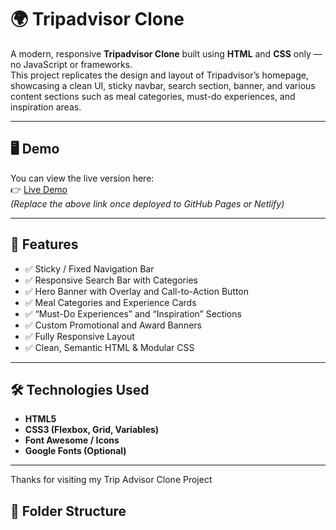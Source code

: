 # 🌍 Tripadvisor Clone

A modern, responsive **Tripadvisor Clone** built using **HTML** and **CSS** only — no JavaScript or frameworks.  
This project replicates the design and layout of Tripadvisor’s homepage, showcasing a clean UI, sticky navbar, search section, banner, and various content sections such as meal categories, must-do experiences, and inspiration areas.

---

## 🖥️ Demo

You can view the live version here:  
👉 [Live Demo]( https://snehameganathan.github.io/Trip_advisor_Clone_Project/)  
*(Replace the above link once deployed to GitHub Pages or Netlify)*

---

## 🧩 Features

- ✅ Sticky / Fixed Navigation Bar  
- ✅ Responsive Search Bar with Categories  
- ✅ Hero Banner with Overlay and Call-to-Action Button  
- ✅ Meal Categories and Experience Cards  
- ✅ “Must-Do Experiences” and “Inspiration” Sections  
- ✅ Custom Promotional and Award Banners  
- ✅ Fully Responsive Layout  
- ✅ Clean, Semantic HTML & Modular CSS

---

## 🛠️ Technologies Used

- **HTML5**
- **CSS3 (Flexbox, Grid, Variables)**
- **Font Awesome / Icons**
- **Google Fonts (Optional)**

---

Thanks for visiting my Trip Advisor Clone Project
## 📁 Folder Structure

